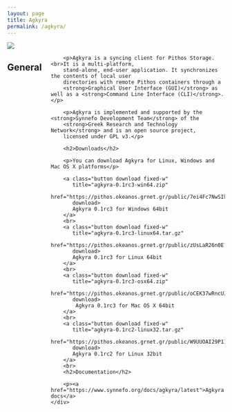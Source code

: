```yaml
---
layout: page
title: Agkyra
permalink: /agkyra/
---
```


<div class="row">
    <div class="columns medium-2 text-center">
        <img src="{{ '/assets/agkyra-logo.png' | prepend: site.baseurl }}">
    </div>
    <div class="columns medium-10">
        <h2>General</h2>

        <p>Agkyra is a syncing client for Pithos Storage. <br>It is a multi-platform,
        stand-alone, end-user application. It synchronizes the contents of local user
        directories with remote Pithos containers through a
        <strong>Graphical User Interface (GUI)</strong> as well as a <strong>Command Line Interface (CLI)</strong>.</p>

        <p>Agkyra is implemented and supported by the <strong>Synnefo Development Team</strong> of the
        <strong>Greek Research and Technology Network</strong> and is an open source project,
        licensed under GPL v3.</p>

        <h2>Downloads</h2>

        <p>You can download Agkyra for Linux, Windows and Mac OS X platforms</p>

        <a class="button download fixed-w" 
           title="agkyra-0.1rc3-win64.zip" 
           href="https://pithos.okeanos.grnet.gr/public/7ei4Fc7NwSIh5OSN62VQ62" 
           download>
           Agkyra 0.1rc3 for Windows 64bit
        </a>
        <br>
        <a class="button download fixed-w" 
           title="agkyra-0.1rc3-linux64.tar.gz" 
           href="https://pithos.okeanos.grnet.gr/public/zUsLaR26n0E7DnSW6EO6J7" 
           download>
           Agkyra 0.1rc3 for Linux 64bit
        </a>
        <br>
        <a class="button download fixed-w" 
           title="agkyra-0.1rc3-osx64.zip"
           href="https://pithos.okeanos.grnet.gr/public/oCEK37wRncUZBPc43KPer1"
           download>
            Agkyra 0.1rc3 for Mac OS X 64bit
        </a>
        <br>
        <a class="button download fixed-w" 
           title="agkyra-0.1rc2-linux32.tar.gz" 
           href="https://pithos.okeanos.grnet.gr/public/W9UUOAI29P1I6AbmRQ6DH4" 
           download>
           Agkyra 0.1rc2 for Linux 32bit
        </a>
        <br>
        <h2>Documentation</h2>

        <p><a href="https://www.synnefo.org/docs/agkyra/latest">Agkyra docs</a>
    </div>
</div>
